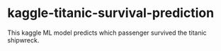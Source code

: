 # kaggle-titanic-survival-prediction
This kaggle ML model predicts which passenger survived the titanic shipwreck.
